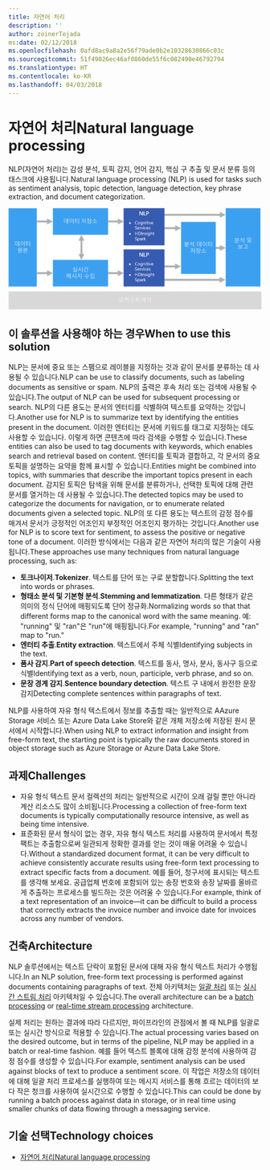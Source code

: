 ```yaml
---
title: 자연어 처리
description: ''
author: zoinerTejada
ms:date: 02/12/2018
ms.openlocfilehash: 0afd8ac9a8a2e56f79ade0b2e10328630866c03c
ms.sourcegitcommit: 51f49026ec46af0860de55f6c082490e46792794
ms.translationtype: HT
ms.contentlocale: ko-KR
ms.lasthandoff: 04/03/2018
---
```

# <a name="natural-language-processing"></a><span data-ttu-id="22494-102">자연어 처리</span><span class="sxs-lookup"><span data-stu-id="22494-102">Natural language processing</span></span>

<span data-ttu-id="22494-103">NLP(자연어 처리)는 감성 분석, 토픽 감지, 언어 감지, 핵심 구 추출 및 문서 분류 등의 태스크에 사용됩니다.</span><span class="sxs-lookup"><span data-stu-id="22494-103">Natural language processing (NLP) is used for tasks such as sentiment analysis, topic detection, language detection, key phrase extraction, and document categorization.</span></span>

![](./images/nlp-pipeline.png)

## <a name="when-to-use-this-solution"></a><span data-ttu-id="22494-104">이 솔루션을 사용해야 하는 경우</span><span class="sxs-lookup"><span data-stu-id="22494-104">When to use this solution</span></span>

<span data-ttu-id="22494-105">NLP는 문서에 중요 또는 스팸으로 레이블을 지정하는 것과 같이 문서를 분류하는 데 사용될 수 있습니다.</span><span class="sxs-lookup"><span data-stu-id="22494-105">NLP can be use to classify documents, such as labeling documents as sensitive or spam.</span></span> <span data-ttu-id="22494-106">NLP의 출력은 후속 처리 또는 검색에 사용될 수 있습니다.</span><span class="sxs-lookup"><span data-stu-id="22494-106">The output of NLP can be used for subsequent processing or search.</span></span> <span data-ttu-id="22494-107">NLP의 다른 용도는 문서의 엔터티를 식별하여 텍스트를 요약하는 것입니다.</span><span class="sxs-lookup"><span data-stu-id="22494-107">Another use for NLP is to summarize text by identifying the entities present in the document.</span></span> <span data-ttu-id="22494-108">이러한 엔터티는 문서에 키워드를 태그로 지정하는 데도 사용할 수 있습니다. 이렇게 하면 콘텐츠에 따라 검색을 수행할 수 있습니다.</span><span class="sxs-lookup"><span data-stu-id="22494-108">These entities can also be used to tag documents with keywords, which enables search and retrieval based on content.</span></span> <span data-ttu-id="22494-109">엔터티를 토픽과 결합하고, 각 문서의 중요 토픽을 설명하는 요약을 함께 표시할 수 있습니다.</span><span class="sxs-lookup"><span data-stu-id="22494-109">Entities might be combined into topics, with summaries that describe the important topics present in each document.</span></span> <span data-ttu-id="22494-110">감지된 토픽은 탐색을 위해 문서를 분류하거나, 선택한 토픽에 대해 관련 문서를 열거하는 데 사용될 수 있습니다.</span><span class="sxs-lookup"><span data-stu-id="22494-110">The detected topics may be used to categorize the documents for navigation, or to enumerate related documents given a selected topic.</span></span> <span data-ttu-id="22494-111">NLP의 또 다른 용도는 텍스트의 감정 점수를 매겨서 문서가 긍정적인 어조인지 부정적인 어조인지 평가하는 것입니다.</span><span class="sxs-lookup"><span data-stu-id="22494-111">Another use for NLP is to score text for sentiment, to assess the positive or negative tone of a document.</span></span> <span data-ttu-id="22494-112">이러한 방식에서는 다음과 같은 자연어 처리의 많은 기술이 사용됩니다.</span><span class="sxs-lookup"><span data-stu-id="22494-112">These approaches use many techniques from natural language processing, such as:</span></span> 

- <span data-ttu-id="22494-113">**토크나이저**.</span><span class="sxs-lookup"><span data-stu-id="22494-113">**Tokenizer**.</span></span> <span data-ttu-id="22494-114">텍스트를 단어 또는 구로 분할합니다.</span><span class="sxs-lookup"><span data-stu-id="22494-114">Splitting the text into words or phrases.</span></span>
- <span data-ttu-id="22494-115">**형태소 분석 및 기본형 분석**.</span><span class="sxs-lookup"><span data-stu-id="22494-115">**Stemming and lemmatization**.</span></span> <span data-ttu-id="22494-116">다른 형태가 같은 의미의 정식 단어에 매핑되도록 단어 정규화.</span><span class="sxs-lookup"><span data-stu-id="22494-116">Normalizing words so that that different forms map to the canonical word with the same meaning.</span></span> <span data-ttu-id="22494-117">예: "running" 및 "ran"은 "run"에 매핑됩니다.</span><span class="sxs-lookup"><span data-stu-id="22494-117">For example, "running" and "ran" map to "run."</span></span> 
- <span data-ttu-id="22494-118">**엔터티 추출**.</span><span class="sxs-lookup"><span data-stu-id="22494-118">**Entity extraction**.</span></span> <span data-ttu-id="22494-119">텍스트에서 주체 식별</span><span class="sxs-lookup"><span data-stu-id="22494-119">Identifying subjects in the text.</span></span>
- <span data-ttu-id="22494-120">**품사 감지**.</span><span class="sxs-lookup"><span data-stu-id="22494-120">**Part of speech detection**.</span></span> <span data-ttu-id="22494-121">텍스트를 동사, 명사, 분사, 동사구 등으로 식별</span><span class="sxs-lookup"><span data-stu-id="22494-121">Identifying text as a verb, noun, participle, verb phrase, and so on.</span></span>
- <span data-ttu-id="22494-122">**문장 경계 감지**.</span><span class="sxs-lookup"><span data-stu-id="22494-122">**Sentence boundary detection**.</span></span> <span data-ttu-id="22494-123">텍스트 구 내에서 완전한 문장 감지</span><span class="sxs-lookup"><span data-stu-id="22494-123">Detecting complete sentences within paragraphs of text.</span></span>

<span data-ttu-id="22494-124">NLP를 사용하여 자유 형식 텍스트에서 정보를 추출할 때는 일반적으로 AAzure Storage 서비스 또는 Azure Data Lake Store와 같은 개체 저장소에 저장된 원시 문서에서 시작합니다.</span><span class="sxs-lookup"><span data-stu-id="22494-124">When using NLP to extract information and insight from free-form text, the starting point is typically the raw documents stored in object storage such as Azure Storage or Azure Data Lake Store.</span></span> 

## <a name="challenges"></a><span data-ttu-id="22494-125">과제</span><span class="sxs-lookup"><span data-stu-id="22494-125">Challenges</span></span>

- <span data-ttu-id="22494-126">자유 형식 텍스트 문서 컬렉션의 처리는 일반적으로 시간이 오래 걸릴 뿐만 아니라 계산 리소스도 많이 소비됩니다.</span><span class="sxs-lookup"><span data-stu-id="22494-126">Processing a collection of free-form text documents is typically computationally resource intensive, as well as being time intensive.</span></span>
- <span data-ttu-id="22494-127">표준화된 문서 형식이 없는 경우, 자유 형식 텍스트 처리를 사용하여 문서에서 특정 팩트는 추출함으로써 일관되게 정확한 결과를 얻는 것이 매울 어려울 수 있습니다.</span><span class="sxs-lookup"><span data-stu-id="22494-127">Without a standardized document format, it can be very difficult to achieve consistently accurate results using free-form text processing to extract specific facts from a document.</span></span> <span data-ttu-id="22494-128">예를 들어, 청구서에 표시되는 텍스트를 생각해 보세요. 공급업체 번호에 포함되어 있는 송장 번호와 송장 날짜를 올바르게 추출하는 프로세스를 빌드하는 것은 어려울 수 있습니다.</span><span class="sxs-lookup"><span data-stu-id="22494-128">For example, think of a text representation of an invoice&mdash;it can be difficult to build a process that correctly extracts the invoice number and invoice date for invoices across any number of vendors.</span></span>

## <a name="architecture"></a><span data-ttu-id="22494-129">건축</span><span class="sxs-lookup"><span data-stu-id="22494-129">Architecture</span></span>

<span data-ttu-id="22494-130">NLP 솔루션에서는 텍스트 단락이 포함된 문서에 대해 자유 형식 텍스트 처리가 수행됩니다.</span><span class="sxs-lookup"><span data-stu-id="22494-130">In an NLP solution, free-form text processing is performed against documents containing paragraphs of text.</span></span> <span data-ttu-id="22494-131">전체 아키텍처는 [일괄 처리](../big-data/batch-processing.md) 또는 [실시간 스트림 처리](../big-data/real-time-processing.md) 아키텍처일 수 있습니다.</span><span class="sxs-lookup"><span data-stu-id="22494-131">The overall architecture can be a [batch processing](../big-data/batch-processing.md) or [real-time stream processing](../big-data/real-time-processing.md) architecture.</span></span>

<span data-ttu-id="22494-132">실제 처리는 원하는 결과에 따라 다르지만, 파이프라인의 관점에서 볼 때 NLP를 일괄로 또는 실시간 방식으로 적용할 수 있습니다.</span><span class="sxs-lookup"><span data-stu-id="22494-132">The actual processing varies based on the desired outcome, but in terms of the pipeline, NLP may be applied in a batch or real-time fashion.</span></span> <span data-ttu-id="22494-133">예를 들어 텍스트 블록에 대해 감정 분석에 사용하여 감정 점수를 생성할 수 있습니다.</span><span class="sxs-lookup"><span data-stu-id="22494-133">For example, sentiment analysis can be used against blocks of text to produce a sentiment score.</span></span> <span data-ttu-id="22494-134">이 작업은 저장소의 데이터에 대해 일괄 처리 프로세스를 실행하여 또는 메시지 서비스를 통해 흐르는 데이터의 보다 작은 청크를 사용하여 실시간으로 수행할 수 있습니다.</span><span class="sxs-lookup"><span data-stu-id="22494-134">This can could be done by running a batch process against data in storage, or in real time using smaller chunks of data flowing through a messaging service.</span></span>

## <a name="technology-choices"></a><span data-ttu-id="22494-135">기술 선택</span><span class="sxs-lookup"><span data-stu-id="22494-135">Technology choices</span></span>

- [<span data-ttu-id="22494-136">자연어 처리</span><span class="sxs-lookup"><span data-stu-id="22494-136">Natural language processing</span></span>](../technology-choices/natural-language-processing.md)